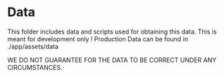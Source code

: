# Data
This folder includes data and scripts used for obtaining this data.
This is meant for development only !
Production Data can be found in ./app/assets/data

WE DO NOT GUARANTEE FOR THE DATA TO BE CORRECT UNDER ANY CIRCUMSTANCES.
